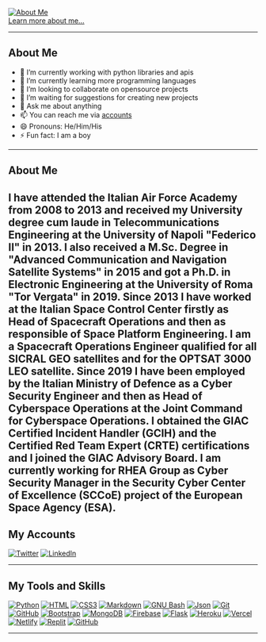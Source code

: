 [![About Me](/banner.png)</br>Learn more about me...](https://fayas.me)

---

## About Me

- 🔭 I’m currently working with python libraries and apis
- 🌱 I’m currently learning more programming languages
- 👯 I’m looking to collaborate on opensource projects
- 🤔 I’m waiting for suggestions for creating new projects
- 💬 Ask me about anything
- 📫 You can reach me via [accounts](https://fayas.me/accounts)
- 😄 Pronouns: He/Him/His
- ⚡ Fun fact: I am a boy

---

## About Me

I have attended the Italian Air Force Academy from 2008 to 2013 and received my University degree cum laude in Telecommunications Engineering at the University of Napoli "Federico II" in 2013. I also received a M.Sc. Degree in "Advanced Communication and Navigation Satellite Systems" in 2015 and got a Ph.D. in Electronic Engineering at the University of Roma "Tor Vergata" in 2019. Since 2013 I have worked at the Italian Space Control Center firstly as Head of Spacecraft Operations and then as responsible of Space Platform Engineering. I am a Spacecraft Operations Engineer qualified for all SICRAL GEO satellites and for the OPTSAT 3000 LEO satellite. Since 2019 I have been employed by the Italian Ministry of Defence as a Cyber Security Engineer and then as Head of Cyberspace Operations at the Joint Command for Cyberspace Operations. I obtained the GIAC Certified Incident Handler (GCIH) and the Certified Red Team Expert (CRTE) certifications and I joined the GIAC Advisory Board. I am currently working for RHEA Group as Cyber Security Manager in the Security Cyber Center of Excellence (SCCoE) project of the European Space Agency (ESA).
---

## My Accounts

[![Twitter](https://img.shields.io/twitter/follow/FayasNoushad?label=Twitter&logo=twitter&style=for-the-badge&color=blue)](https://twitter.com/Peco602)
[![LinkedIn](https://img.shields.io/badge/LinkedIn-grey?style=for-the-badge&logo=linkedin)](https://it.linkedin.com/in/giovanni-pecoraro-078500155)

---

## My Tools and Skills

[![Python](https://img.shields.io/badge/Python-3776AB?&style=for-the-badge&logoColor=white&logo=python)](https://www.python.org)
[![HTML](https://img.shields.io/badge/HTML-E34F26?&style=for-the-badge&logoColor=white&logo=html5)](https://html.spec.whatwg.org)
[![CSS3](https://img.shields.io/badge/CSS3-1572B6?style=for-the-badge&logo=css3&logoColor=white)](https://www.w3.org/TR/CSS/#css)
[![Markdown](https://img.shields.io/badge/Markdown-000000?&style=for-the-badge&logo=markdown)](https://daringfireball.net/projects/markdown/)
[![GNU Bash](https://img.shields.io/badge/GNU_Bash-4EAA25?&style=for-the-badge&logoColor=white&logo=gnubash)](https://www.gnu.org/software/bash/)
[![Json](https://img.shields.io/badge/Json-000000?&style=for-the-badge&logoColor=white&logo=json)](https://json.org)
[![Git](https://img.shields.io/badge/Git-F05032?&style=for-the-badge&logoColor=white&logo=git)](https://git-scm.com)
[![GitHub](https://img.shields.io/badge/GitHub-181717?&style=for-the-badge&logo=github)](https://github.com)
[![Bootstrap](https://img.shields.io/badge/Bootstrap-7952B3?style=for-the-badge&logo=bootstrap&logoColor=white)](https://getbootstrap.com/)
[![MongoDB](https://img.shields.io/badge/MongoDB-47A248?&style=for-the-badge&logoColor=white&logo=mongodb)](https://mongodb.com)
[![Firebase](https://img.shields.io/badge/Firebase-FFCA28?&style=for-the-badge&logoColor=white&logo=firebase)](https://firebase.google.com)
[![Flask](https://img.shields.io/badge/Flask-000000?&style=for-the-badge&logo=flask)](https://flask.palletsprojects.com)
[![Heroku](https://img.shields.io/badge/Heroku-430098?&style=for-the-badge&logoColor=white&logo=heroku)](https://heroku.com)
[![Vercel](https://img.shields.io/badge/Vercel-000000?&style=for-the-badge&logoColor=white&logo=vercel)](https://vercel.com)
[![Netlify](https://img.shields.io/badge/Netlify-00C7B7?&style=for-the-badge&logoColor=white&logo=netlify)](https://netlify.com)
[![Replit](https://img.shields.io/badge/Replit-667881?&style=for-the-badge&logoColor=white&logo=replit)](https://replit.com)
[![GitHub](https://img.shields.io/badge/GitHub_Actions-2088FF?&style=for-the-badge&logo=githubactions&logoColor=black)](https://github.com/features/actions)

---
